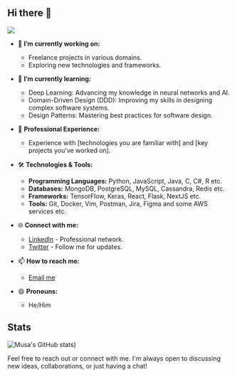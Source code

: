 ## Hi there 👋
![](https://komarev.com/ghpvc/?username=DereliMusae&abbreviated=true)

- 🔭 **I’m currently working on:** 
  - Freelance projects in various domains.
  - Exploring new technologies and frameworks.

- 🌱 **I’m currently learning:** 
  - Deep Learning: Advancing my knowledge in neural networks and AI.
  - Domain-Driven Design (DDD): Improving my skills in designing complex software systems.
  - Design Patterns: Mastering best practices for software design.

- 💼 **Professional Experience:** 
  - Experience with [technologies you are familiar with] and [key projects you've worked on].

- 🛠 **Technologies & Tools:** 
  - **Programming Languages:** Python, JavaScript, Java, C, C#, R etc.
  - **Databases:** MongoDB, PostgreSQL, MySQL, Cassandra, Redis etc.
  - **Frameworks:** TensorFlow, Keras, React, Flask, NextJS etc.
  - **Tools:** Git, Docker, Vim, Postman, Jira, Figma and some AWS services etc.

<!--- 📈 **Projects I’m proud of:**
  - **[Project Name](link):** Brief description of the project and what technologies were used.
  - **[Another Project Name](link):** Brief description of this project and its impact.-->
- 🌐 **Connect with me:** 
  - [LinkedIn](https://www.linkedin.com/in/musa-dereli-775586172/) - Professional network.
  - [Twitter](https://x.com/meninthestreet) - Follow me for updates.

- 📫 **How to reach me:** 
  - [Email me](mailto:musaadereli@gmail.com)

- 😄 **Pronouns:** 
  - He/Him

<!--- ⚡ **Fun Fact:** 
  - I love hiking and exploring new trails. I’ve hiked in [place you've visited], and it's one of my favorite pastimes!

- 📚 **I’m reading:** 
  - Currently reading [Book Title] by [Author], which is about [brief description of the book].

- 🎓 **Education:** 
  - Studied [Your Degree] at [Your University]. Specialized in [Relevant Field].

- 💬 **Ask me about:**
  - Anything related to [field of expertise], [another area of interest], or [your hobbies].-->

<!--START_SECTİON:waka-->
<!--END_SECTİON:waka-->

## Stats
![Musa's GitHub stats](https://github-readme-stats.vercel.app/api?username=DereliMusa\&show_icons=true\&show=reviews,discussions_started,discussions_answered,prs_merged,prs_merged_percentage\&title_color=fff\&icon_color=f9f9f9\&text_color=9f9f9f\&bg_color=151515))
<!--
## Streak
<img src="https://github-readme-streak-stats.herokuapp.com/?user=DereliMusa&theme=default&hide_border=true&bg_color=151515" alt="DereliMusa's GitHub Stats" />

## Lang
![Musa's WakaTime stats](https://github-readme-stats.vercel.app/api/wakatime?username=Dereli\&layout=compact)
-->
Feel free to reach out or connect with me. I'm always open to discussing new ideas, collaborations, or just having a chat!
